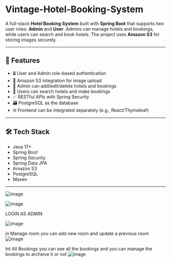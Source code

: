 # Vintage-Hotel-Booking-System

A full-stack **Hotel Booking System** built with **Spring Boot** that supports two user roles: **Admin** and **User**. Admins can manage hotels and bookings, while users can search and book hotels. The project uses **Amazon S3** for storing images securely.

---

## 🚀 Features

- 🔒 User and Admin role-based authentication
- 📸 Amazon S3 integration for image upload
- 🏨 Admin can add/edit/delete hotels and bookings
- 👤 Users can search hotels and make bookings
- ✅ RESTful APIs with Spring Security
- 🗃️ PostgreSQL as the database
- 🌐 Frontend can be integrated separately (e.g., React/Thymeleaf)

---

## 🛠️ Tech Stack

- Java 17+
- Spring Boot
- Spring Security
- Spring Data JPA
- Amazon S3
- PostgreSQL
- Maven

---

![image](https://github.com/user-attachments/assets/acb96162-07b5-49a3-a3b5-da86479fc0c0)


![image](https://github.com/user-attachments/assets/4761a23f-7617-402d-a57c-81a41154ef01)

LOGIN AS ADMIN

![image](https://github.com/user-attachments/assets/283278c5-d0c1-4727-8f8b-9fe7f2c664d9)

in Manage room you can add new room and update a previous room
![image](https://github.com/user-attachments/assets/297b26fb-6c88-484c-ada9-d61e6504c7b4)

Int All Bookings you can see all the bookings and you can manage the bookings to archeive it or not
![image](https://github.com/user-attachments/assets/ccb6bfef-ce1e-4a73-8916-651fbf49357b)


